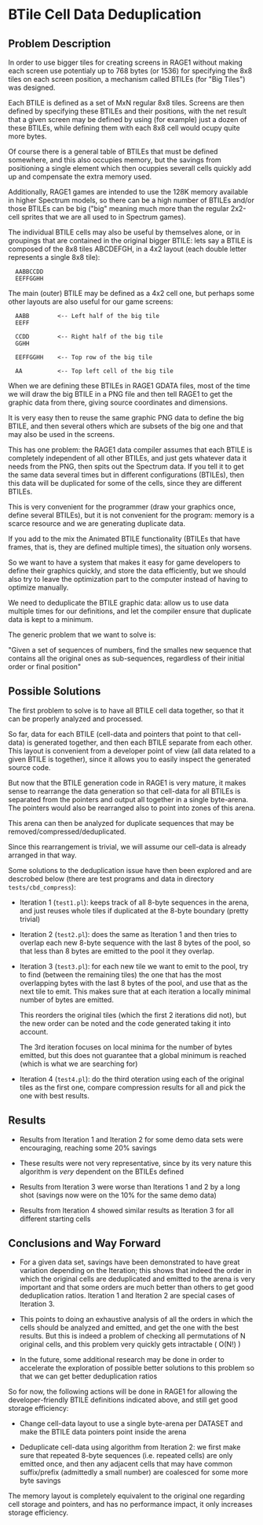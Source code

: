 # BTile Cell Data Deduplication

## Problem Description

In order to use bigger tiles for creating screens in RAGE1 without making
each screen use potentialy up to 768 bytes (or 1536) for specifying the 8x8
tiles on each screen position, a mechanism called BTILEs (for "Big Tiles")
was designed.

Each BTILE is defined as a set of MxN regular 8x8 tiles.  Screens are then
defined by specifying these BTILEs and their positions, with the net result
that a given screen may be defined by using (for example) just a dozen of
these BTILEs, while defining them with each 8x8 cell would ocupy quite more
bytes.

Of course there is a general table of BTILEs that must be defined somewhere,
and this also occupies memory, but the savings from positioning a single
element which then ocuppies severall cells quickly add up and compensate the
extra memory used.

Additionally, RAGE1 games are intended to use the 128K memory available in
higher Spectrum models, so there can be a high number of BTILEs and/or those
BTILEs can be big ("big" meaning much more than the regular 2x2-cell sprites
that we are all used to in Spectrum games).

The individual BTILE cells may also be useful by themselves alone, or in
groupings that are contained in the original bigger BTILE: lets say a BTILE
is composed of the 8x8 tiles ABCDEFGH, in a 4x2 layout (each double letter
represents a single 8x8 tile):

```
  AABBCCDD
  EEFFGGHH
```

The main (outer) BTILE may be defined as a 4x2 cell one, but perhaps some other
layouts are also useful for our game screens:

```
  AABB        <-- Left half of the big tile
  EEFF

  CCDD        <-- Right half of the big tile
  GGHH

  EEFFGGHH    <-- Top row of the big tile

  AA          <-- Top left cell of the big tile
```

When we are defining these BTILEs in RAGE1 GDATA files, most of the time we
will draw the big BTILE in a PNG file and then tell RAGE1 to get the graphic
data from there, giving source coordinates and dimensions.

It is very easy then to reuse the same graphic PNG data to define the big
BTILE, and then several others which are subsets of the big one and that may
also be used in the screens.

This has one problem: the RAGE1 data compiler assumes that each BTILE is
completely independent of all other BTILEs, and just gets whatever data it
needs from the PNG, then spits out the Spectrum data.  If you tell it to get
the same data several times but in different configurations (BTILEs), then
this data will be duplicated for some of the cells, since they are different
BTILEs.

This is very convenient for the programmer (draw your graphics once, define
several BTILEs), but it is not convenient for the program: memory is a
scarce resource and we are generating duplicate data.

If you add to the mix the Animated BTILE functionality (BTILEs that have
frames, that is, they are defined multiple times), the situation only
worsens.

So we want to have a system that makes it easy for game developers to define
their graphics quickly, and store the data efficiently, but we should also
try to leave the optimization part to the computer instead of having to
optimize manually.

We need to deduplicate the BTILE graphic data: allow us to use data multiple
times for our definitions, and let the compiler ensure that duplicate data
is kept to a minimum.

The generic problem that we want to solve is:

"Given a set of sequences of numbers, find the smalles new sequence that
contains all the original ones as sub-sequences, regardless of their initial
order or final position"

## Possible Solutions

The first problem to solve is to have all BTILE cell data together, so that
it can be properly analyzed and processed.

So far, data for each BTILE (cell-data and pointers that point to that
cell-data) is generated together, and then each BTILE separate from each
other.  This layout is convenient from a developer point of view (all data
related to a given BTILE is together), since it allows you to easily inspect
the generated source code.

But now that the BTILE generation code in RAGE1 is very mature, it makes
sense to rearrange the data generation so that cell-data for all BTILEs is
separated from the pointers and output all together in a single byte-arena. 
The pointers would also be rearranged also to point into zones of this
arena.

This arena can then be analyzed for duplicate sequences that may be
removed/compressed/deduplicated.

Since this rearrangement is trivial, we will assume our cell-data is already
arranged in that way.

Some solutions to the deduplication issue have then been explored and are
descrobed below (there are test programs and data in directory
`tests/cbd_compress`):

- Iteration 1 (`test1.pl`): keeps track of all 8-byte sequences in the
  arena, and just reuses whole tiles if duplicated at the 8-byte boundary
  (pretty trivial)

- Iteration 2 (`test2.pl`): does the same as Iteration 1 and then tries
  to overlap each new 8-byte sequence with the last 8 bytes of the pool, so
  that less than 8 bytes are emitted to the pool it they overlap.

- Iteration 3 (`test3.pl`): for each new tile we want to emit to the
  pool, try to find (between the remaining tiles) the one that has the most
  overlapping bytes with the last 8 bytes of the pool, and use that as the
  next tile to emit.  This makes sure that at each iteration a locally
  minimal number of bytes are emitted.

  This reorders the original tiles (which the first 2 iterations did not),
  but the new order can be noted and the code generated taking it into
  account.

  The 3rd iteration focuses on local minima for the number of bytes emitted,
  but this does not guarantee that a global minimum is reached (which is
  what we are searching for)

- Iteration 4 (`test4.pl`): do the third oteration using each of the
  original tiles as the first one, compare compression results for all and
  pick the one with best results.

## Results

- Results from Iteration 1 and Iteration 2 for some demo data sets were
  encouraging, reaching some 20% savings

- These results were not very representative, since by its very nature this
  algorithm is _very_ dependent on the BTILEs defined

- Results from Iteration 3 were worse than Iterations 1 and 2 by a long shot
  (savings now were on the 10% for the same demo data)

- Results from Iteration 4 showed similar results as Iteration 3 for all
  different starting cells

## Conclusions and Way Forward

- For a given data set, savings have been demonstrated to have great
  variation depending on the Iteration; this shows that indeed the order in
  which the original cells are deduplicated and emitted to the arena is very
  important and that some orders are much better than others to get good
  deduplication ratios.  Iteration 1 and Iteration 2 are special cases of
  Iteration 3.

- This points to doing an exhaustive analysis of all the orders in which the
  cells should be analyzed and emitted, and get the one with the best
  results.  But this is indeed a problem of checking all permutations of N
  original cells, and this problem very quickly gets intractable ( O(N!) )

- In the future, some additional research may be done in order to accelerate
  the exploration of possible better solutions to this problem so that we
  can get better deduplication ratios

So for now, the following actions will be done in RAGE1 for allowing the
developer-friendly BTILE definitions indicated above, and still get good
storage efficiency:

- Change cell-data layout to use a single byte-arena per DATASET and make
  the BTILE data pointers point inside the arena

- Deduplicate cell-data using algorithm from Iteration 2: we first make sure
  that repeated 8-byte sequences (i.e.  repeated cells) are only emitted
  once, and then any adjacent cells that may have common suffix/prefix
  (admittedly a small number) are coalesced for some more byte savings

The memory layout is completely equivalent to the original one regarding
cell storage and pointers, and has no performance impact, it only increases
storage efficiency.
